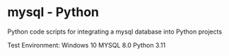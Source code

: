 # mysql - Python
Python code scripts for integrating a mysql database into Python projects

Test Environment:
  Windows 10
  MYSQL 8.0
  Python 3.11

